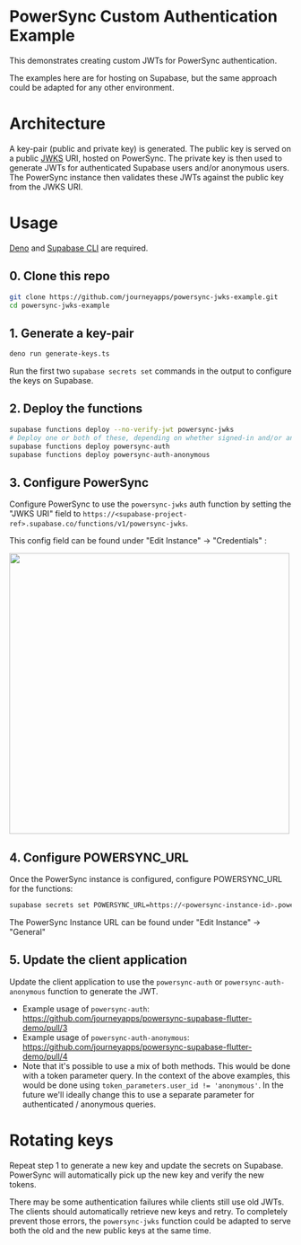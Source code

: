 # PowerSync Custom Authentication Example

This demonstrates creating custom JWTs for PowerSync authentication.

The examples here are for hosting on Supabase, but the same approach could be adapted
for any other environment.

# Architecture

A key-pair (public and private key) is generated. The public key is served on a public [JWKS](https://auth0.com/docs/secure/tokens/json-web-tokens/json-web-key-sets) URI, hosted on PowerSync. The private key is then used to generate JWTs for authenticated Supabase users and/or anonymous users. The PowerSync instance then validates these JWTs against the public key from the JWKS URI.

# Usage

[Deno](https://deno.com/) and [Supabase CLI](https://github.com/supabase/cli) are required.

## 0. Clone this repo
```sh
git clone https://github.com/journeyapps/powersync-jwks-example.git
cd powersync-jwks-example
```

## 1. Generate a key-pair

```sh
deno run generate-keys.ts
```

Run the first two `supabase secrets set` commands in the output to configure the keys on Supabase.

## 2. Deploy the functions

```sh
supabase functions deploy --no-verify-jwt powersync-jwks
# Deploy one or both of these, depending on whether signed-in and/or anonymous users should be allowed.
supabase functions deploy powersync-auth
supabase functions deploy powersync-auth-anonymous
```

## 3. Configure PowerSync

Configure PowerSync to use the `powersync-jwks` auth function by setting the "JWKS URI" field to
`https://<supabase-project-ref>.supabase.co/functions/v1/powersync-jwks`.

This config field can be found under "Edit Instance" -> "Credentials" : 

<img src="https://github.com/journeyapps/powersync-jwks-example/assets/277659/a37421fe-6f97-4bc7-a73f-d166a07c6b1e" width="500">

## 4. Configure POWERSYNC_URL

Once the PowerSync instance is configured, configure POWERSYNC_URL for the functions:

```sh
supabase secrets set POWERSYNC_URL=https://<powersync-instance-id>.powersync.journeyapps.com
```

The PowerSync Instance URL can be found under "Edit Instance" -> "General"

## 5. Update the client application

Update the client application to use the `powersync-auth` or `powersync-auth-anonymous` function to generate the JWT.

* Example usage of `powersync-auth`: https://github.com/journeyapps/powersync-supabase-flutter-demo/pull/3
* Example usage of `powersync-auth-anonymous`: https://github.com/journeyapps/powersync-supabase-flutter-demo/pull/4
* Note that it's possible to use a mix of both methods. This would be done with a token parameter query. In the context of the above examples, this would be done using `token_parameters.user_id != 'anonymous'`. In the future we'll ideally change this to use a separate parameter for authenticated / anonymous queries.

# Rotating keys

Repeat step 1 to generate a new key and update the secrets on Supabase. PowerSync will automatically pick up the new key and verify the new tokens.

There may be some authentication failures while clients still use old JWTs. The clients should automatically retrieve new keys and retry. To completely prevent those errors, the `powersync-jwks` function could be adapted to serve both the old and the new public keys at the same time.

